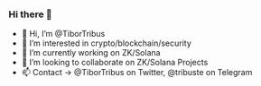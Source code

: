 ### Hi there 👋

- 👋 Hi, I’m @TiborTribus
- 👀 I’m interested in crypto/blockchain/security
- 🔭 I’m currently working on ZK/Solana
- 💞️ I’m looking to collaborate on ZK/Solana Projects
- 📫 Contact -> @TiborTribus on Twitter, @tribuste on Telegram

<!--
**tribuste/tribuste** is a ✨ _special_ ✨ repository because its `README.md` (this file) appears on your GitHub profile.
--->
